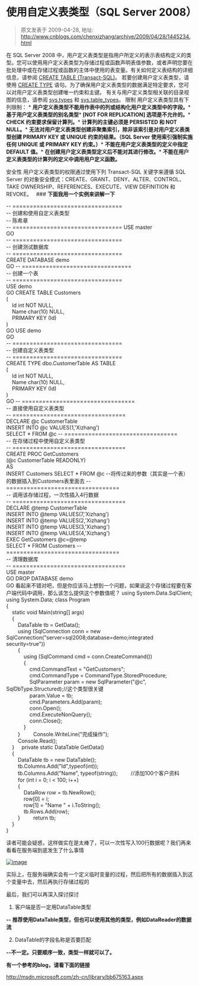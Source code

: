 # 使用自定义表类型（SQL Server 2008） 
> 原文发表于 2009-04-28, 地址: http://www.cnblogs.com/chenxizhang/archive/2009/04/28/1445234.html 


在 SQL Server 2008 中，用户定义表类型是指用户所定义的表示表结构定义的类型。您可以使用用户定义表类型为存储过程或函数声明表值参数，或者声明您要在批处理中或在存储过程或函数的主体中使用的表变量。有关如何定义表结构的详细信息，请参阅 [CREATE TABLE (Transact-SQL)](http://technet.microsoft.com/zh-cn/library/ms174979.aspx)。 若要创建用户定义表类型，请使用 [CREATE TYPE](http://technet.microsoft.com/zh-cn/library/ms175007.aspx) 语句。为了确保用户定义表类型的数据满足特定要求，您可以对用户定义表类型创建唯一约束和主键。 有关与用户定义类型相关联的目录视图的信息，请参阅 [sys.types](http://technet.microsoft.com/zh-cn/library/ms188021.aspx) 和 [sys.table\_types](http://technet.microsoft.com/zh-cn/library/bb510623.aspx)。 限制  用户定义表类型具有下列限制： * **用户定义表类型不能用作表中的列或结构化用户定义类型中的字段。*** **基于用户定义表类型的别名类型*** **[NOT FOR REPLICATION] 选项是不允许的。*** **CHECK 约束要求保留计算列。*** **计算列的主键必须是 PERSISTED 和 NOT NULL。*** **无法对用户定义表类型创建非聚集索引，除非该索引是对用户定义表类型创建 PRIMARY KEY 或 UNIQUE 约束的结果。（SQL Server 使用索引强制实施任何 UNIQUE 或 PRIMARY KEY 约束。）*** **不能在用户定义表类型的定义中指定 DEFAULT 值。*** **在创建用户定义表类型定义后不能对其进行修改。*** **不能在用户定义表类型的计算列的定义中调用用户定义函数。**

 安全性  用户定义表类型的权限通过使用下列 Transact-SQL 关键字来遵循 SQL Server 的对象安全模式：CREATE、GRANT、DENY、ALTER、CONTROL、TAKE OWNERSHIP、REFERENCES、EXECUTE、VIEW DEFINITION 和 REVOKE。   ### **下面我用一个实例来讲解一下**

 -- ================================  
-- 创建和使用自定义表类型  
-- 陈希章  
-- ================================ USE master  
GO  
-- ================================  
-- 创建测试数据库  
-- ================================  
CREATE DATABASE demo  
GO -- ================================  
-- 创建一个表  
-- ================================  
USE demo  
GO CREATE TABLE Customers  
(  
    Id int NOT NULL,   
    Name char(10) NULL,   
    PRIMARY KEY (Id)  
)  
GO USE demo  
GO  
-- ================================  
-- 创建自定义表类型  
-- ================================  
CREATE TYPE dbo.CustomerTable AS TABLE   
(  
    Id int NOT NULL,   
    Name char(10) NULL,   
    PRIMARY KEY (Id)  
)  
GO -- =================================  
-- 直接使用自定义表类型  
-- =================================  
DECLARE @c CustomerTable  
INSERT INTO @c VALUES(1,'Xizhang')  
SELECT * FROM @c -- =================================  
-- 在存储过程中使用自定义表类型  
-- =================================  
CREATE PROC GetCustomers  
(@c CustomerTable READONLY)  
AS  
INSERT Customers SELECT * FROM @c --将传过来的参数（其实是一个表）的数据插入到Customers表里面去 -- =================================  
-- 调用该存储过程，一次性插入4行数据  
-- =================================  
DECLARE @temp CustomerTable  
INSERT INTO @temp VALUES(7,'Xizhang')  
INSERT INTO @temp VALUES(2,'Xizhang')  
INSERT INTO @temp VALUES(3,'Xizhang')  
INSERT INTO @temp VALUES(4,'Xizhang')  
EXEC GetCustomers @c=@temp  
SELECT * FROM Customers -- =================================  
-- 清理数据库  
-- =================================  
USE master  
GO DROP DATABASE demo  
GO 看起来不错对吧，但是你应该马上想到一个问题，如果说这个存储过程要在客户端代码中调用，那么该怎么提供这个参数值呢？ using System.Data.SqlClient;  
using System.Data; class Program  
{  
    static void Main(string[] args)  
    {  
        DataTable tb = GetData();  
        using (SqlConnection conn = new SqlConnection("server=sql2008;database=demo;integrated security=true"))  
        {  
            using (SqlCommand cmd = conn.CreateCommand())  
            {  
                cmd.CommandText = "GetCustomers";  
                cmd.CommandType = CommandType.StoredProcedure;  
                SqlParameter param = new SqlParameter("@c", SqlDbType.Structured);//这个类型很关键  
                param.Value = tb;  
                cmd.Parameters.Add(param);  
                conn.Open();  
                cmd.ExecuteNonQuery();  
                conn.Close();  
            }  
        }         Console.WriteLine("完成操作");  
        Console.Read();  
    }     private static DataTable GetData()  
    {  
        DataTable tb = new DataTable();  
        tb.Columns.Add("Id",typeof(int));  
        tb.Columns.Add("Name", typeof(string));         //添加100个客户资料  
        for (int i = 0; i < 100; i++)  
        {  
            DataRow row = tb.NewRow();  
            row[0] = i;  
            row[1] = "Name " + i.ToString();  
            tb.Rows.Add(row);  
        }         return tb;  
    }  
}  

 读者可能会疑惑，这样做实在是太棒了，可以一次性写入100行数据呢？我们再来看看在服务端到底发生了什么事情

 [![image](http://images.cnblogs.com/cnblogs_com/chenxizhang/WindowsLiveWriter/SQLServer2008_9C38/image_thumb.png "image")](http://images.cnblogs.com/cnblogs_com/chenxizhang/WindowsLiveWriter/SQLServer2008_9C38/image_2.png)

 实际上，在服务端确实会有一个定义临时变量的过程，然后把所有的数据插入到这个变量中去，然后再执行存储过程的 

 最后，我们可以再深入探讨探讨

 1. 客户端是否一定用DataTable类型

 **-- 推荐使用DataTable类型，但也可以使用其他的类型，例如DataReader的数据流**

 2. DataTable的字段名称是否要匹配

 **--不一定。只要顺序一致，类型一样就可以了。**

 **有一个参考的blog，请看下面的链接**

 <http://msdn.microsoft.com/zh-cn/library/bb675163.aspx>























































